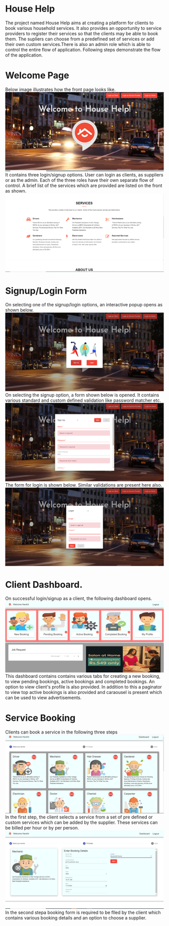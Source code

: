 # House Help
The project named House Help aims at creating a platform for clients to book various household services. It also provides an opportunity to service providers to
register their services so that the clients may be able to book them. The supliers can choose from a predefined set of services or add their own
custom services.There is also an admin role which is able to control the entire flow of application. Following steps demonstrate the flow of the application.
# Welcome Page
Below image illustrates how the front page looks like.
![welcome page](https://github.com/kaustubhkmr/FPP/blob/master/Images/frontpage1.PNG)
It contains three login/signup options. User can login as clients, as suppliers or as the admin. Each of the three roles have their own separate flow of control. A brief list of the services which are provided are listed on the front as shown.
![service list](https://github.com/kaustubhkmr/FPP/blob/master/Images/front2.png)
# Signup/Login Form
On selecting one of the signup/login options, an interactive popup opens as shown below.
![signup dialog](https://github.com/kaustubhkmr/FPP/blob/master/Images/signuporlogin.PNG)
On selecting the signup option, a form shown below is opened. It contains various standard and custom defined validation like password matcher etc.
![signup form](https://github.com/kaustubhkmr/FPP/blob/master/Images/signp.PNG)
The form for login is shown below. Similar validations are present here also.
![login](https://github.com/kaustubhkmr/FPP/blob/master/Images/loginscreen.PNG)
# Client Dashboard.
On successful login/signup as a client, the following dashboard opens.
![client dash](https://github.com/kaustubhkmr/FPP/blob/master/Images/clientdash.PNG)
This dashboard contains contains various tabs for creating a new booking, to view pending bookings, active bookings and completed bookings. An option to view client's profile is also provided. In addition to this a paginator to view top active bookings is also provided and caraousel is present which can be used to view advertisements.
# Service Booking
Clients can book a service in the following three steps
![](https://github.com/kaustubhkmr/FPP/blob/master/Images/service%20booking%20step%201.PNG)
In the first step, the client selects a service from a set of pre defined or custom services which can be added by the supplier. These services can be billed per hour or by per person.
![](https://github.com/kaustubhkmr/FPP/blob/master/Images/servicebooking2.PNG)
In the second stepa booking form is required to  be flled by the client which contains various booking details and an option to choose a supplier.




